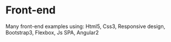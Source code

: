 # Front-end
Many front-end examples using: Html5, Css3, Responsive design, Bootstrap3, Flexbox, Js SPA, Angular2  
